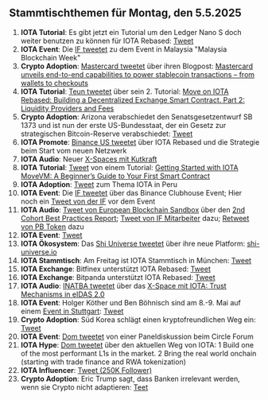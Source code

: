 ## Stammtischthemen für Montag, den 5.5.2025

1. **IOTA Tutorial**: Es gibt jetzt ein Tutorial um den Ledger Nano S doch weiter benutzen zu können für IOTA Rebased: [Tweet](https://x.com/Cigamatoi/status/1916882833949311245) 
2. **IOTA Event**: Die [IF tweetet](https://x.com/iota/status/1916905844517613646) zu dem Event in Malaysia "Malaysia Blockchain Week"
3. **Crypto Adoption**: [Mastercard tweetet](https://x.com/MastercardNews/status/1916896208187986114) über ihren Blogpost: [Mastercard unveils end-to-end capabilities to power stablecoin transactions – from wallets to checkouts](https://www.mastercard.com/news/press/2025/april/mastercard-unveils-end-to-end-capabilities-to-power-stablecoin-transactions-from-wallets-to-checkouts/)
4. **IOTA Tutorial**: [Teun tweetet](https://x.com/teunvw5/status/1916865321345876255) über sein 2. Tutorial: [Move on IOTA Rebased: Building a Decentralized Exchange Smart Contract. Part 2: Liquidity Providers and Fees](https://teunvw14.github.io/posts/iota-move-dex-pt2/)
5. **Crypto Adoption**: Arizona verabschiedet den Senatsgesetzentwurf SB 1373 und ist nun der erste US-Bundesstaat, der ein Gesetz zur strategischen Bitcoin-Reserve verabschiedet: [Tweet](https://x.com/SimplyBitcoinTV/status/1916962843599003812)
6. **IOTA Promote**: [Binance US tweetet](https://x.com/BinanceUS/status/1916981121511805093) über IOTA Rebased und die Strategie beim Start vom neuen Netzwerk
7. **IOTA Audio**: Neuer [X-Spaces mit Kutkraft](https://x.com/kutkraft/status/1917115467292152294)
8. **IOTA Tutorial**: [Tweet](https://x.com/zizicrypt/status/1916796912524538349) von einem Tutorial: [Getting Started with IOTA MoveVM: A Beginner’s Guide to Your First Smart Contract](https://medium.com/@cryptogrowthmarketer/getting-started-with-iota-movevm-a-beginners-guide-to-your-first-smart-contract-32e96bd51733)
9. **IOTA Adoption**: [Tweet](https://x.com/reht100/status/1916965311296786548) zum Thema IOTA in Peru
10. **IOTA Event**: Die [IF tweetet](https://x.com/iota/status/1917202214914768916) über das Binance Clubhouse Event; Hier noch ein [Tweet von der IF](https://x.com/iota/status/1917474004316626960) vor dem Event
11. **IOTA Audio**: [Tweet von European Blockchain Sandbox](https://x.com/EuropeanSandbox/status/1917158733593088301) über den [2nd Cohort Best Practices Report](https://blockchain-observatory.ec.europa.eu/2nd-cohort-best-practices-report_en); [Tweet von IF Mitarbeiter](https://x.com/_tomjansson/status/1917219722766307706) dazu; [Retweet von PB Token](https://x.com/pbtokn/status/1917326820564939064) dazu
12. **IOTA Event**: [Tweet](https://x.com/ETOSPHERES/status/1917202825869693428)
13. **IOTA Ökosystem**: Das [Shi Universe tweetet](https://x.com/Shiuniverse/status/1917262543178928260) über ihre neue Platform: [shi-universe.io](https://shi-universe.io/)
14. **IOTA Stammtisch**: Am Freitag ist IOTA Stammtisch in München: [Tweet](https://x.com/IotaMunchen/status/1917299158429659303)
15. **IOTA Exchange**: Bitfinex unterstützt IOTA Rebased: [Tweet](https://x.com/GMZeusINV/status/1917252572420677930)
16. **IOTA Exchange**: Bitpanda unterstützt IOTA Rebased: [Tweet](https://x.com/dlt_green/status/1917189650369724862)
17. **IOTA Audio**: [INATBA tweetet](https://x.com/INATBA_org/status/1917142457113890929) über das [X-Space mit IOTA: Trust Mechanisms in eIDAS 2.0](https://x.com/i/spaces/1kvKpyVERQgGE)
18. **IOTA Event**: Holger Köther und Ben Böhnisch sind am 8.-9. Mai auf einem [Event in Stuttgart](https://event.cyberlaend.eu/willkommen): [Tweet](https://x.com/ETOSPHERES/status/1917202825869693428)
19. **Crypto Adoption**: Süd Korea schlägt einen kryptofreundlichen Weg ein: [Tweet](https://x.com/BTC_Archive/status/1917165808364462147)
20. **IOTA Event**: [Dom tweetet](https://x.com/DomSchiener/status/1917252543392215250) von einer Paneldiskussion beim Circle Forum
21. **IOTA Hype**: [Dom tweetet](https://x.com/DomSchiener/status/1917250332729708753) über den aktuellen Weg von IOTA: 1 Build one of the most performant L1s in the market. 2 Bring the real world onchain (starting with trade finance and RWA tokenization)
22. **IOTA Influencer**: [Tweet (250K Follower)](https://x.com/QuintenFrancois/status/1917502934805266549)
23. **Crypto Adoption**: Eric Trump sagt, dass Banken irrelevant werden, wenn sie Crypto nicht adaptieren: [Teet](https://x.com/RWAwatchlist_/status/1917524349126598768)
   


